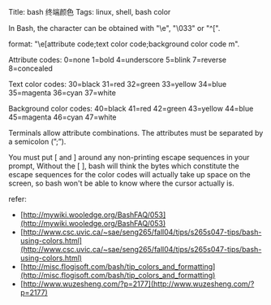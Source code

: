 Title: bash 终端颜色 
Tags: linux, shell, bash color

In Bash, the <Esc> character can be obtained with "\e", "\033" or "^[".

format: "\e[attribute code;text color code;background color code m".

Attribute codes:
0=none 1=bold 4=underscore 5=blink 7=reverse 8=concealed

Text color codes:
30=black 31=red 32=green 33=yellow 34=blue 35=magenta 36=cyan 37=white

Background color codes:
40=black 41=red 42=green 43=yellow 44=blue 45=magenta 46=cyan 47=white

Terminals allow attribute combinations. The attributes must be separated by a semicolon (”;”).

You must put \[ and \] around any non-printing escape sequences in your prompt, Without the \[ \], bash will think the bytes which constitute the escape sequences for the color codes will actually take up space on the screen, so bash won't be able to know where the cursor actually is.

refer:

- [http://mywiki.wooledge.org/BashFAQ/053](http://mywiki.wooledge.org/BashFAQ/053)
- [http://www.csc.uvic.ca/~sae/seng265/fall04/tips/s265s047-tips/bash-using-colors.html](http://www.csc.uvic.ca/~sae/seng265/fall04/tips/s265s047-tips/bash-using-colors.html)
- [http://misc.flogisoft.com/bash/tip_colors_and_formatting](http://misc.flogisoft.com/bash/tip_colors_and_formatting)
- [http://www.wuzesheng.com/?p=2177](http://www.wuzesheng.com/?p=2177)
